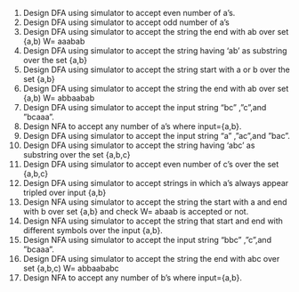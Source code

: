 1.	Design DFA  using simulator to  accept even number of a’s.
2.	Design DFA using simulator to accept odd number of a’s
3.	Design DFA using simulator to accept the string the end with ab over set {a,b)
          W=  aaabab
4.	Design DFA using simulator to accept the string having ‘ab’ as substring over the set {a,b}
5.	Design DFA using simulator to accept the string start with a or b over the set {a,b}
6.	Design DFA using simulator to accept the string the end with ab over set {a,b)
          W=  abbaabab
7.	Design DFA  using simulator to accept the input string “bc” ,”c”,and ”bcaaa”.
8.	Design NFA to accept any number of a’s where input={a,b}.
9.	Design DFA  using simulator to accept the input string “a” ,”ac”,and ”bac”.
10.	Design DFA using simulator to accept the string having ‘abc’ as substring over the set {a,b,c}
11.	Design DFA  using simulator to  accept even number of c’s over the set {a,b,c}
12.	Design DFA  using simulator to  accept strings in which a’s always appear tripled over input {a,b}
13.	Design NFA using simulator to accept the string the start with a and end with b over set {a,b} and check W=  abaab is accepted or not.
14.	Design NFA using simulator to accept the string that start and end with different symbols over the input {a,b}.
15.	Design NFA  using simulator to accept the input string “bbc” ,”c”,and ”bcaaa”.
16.	Design DFA using simulator to accept the string the end with abc over set {a,b,c)
          W=  abbaababc
17.	Design NFA to accept any number of b’s where input={a,b}.
